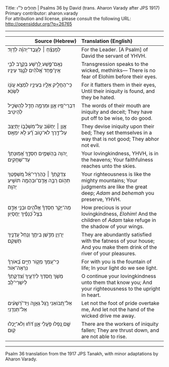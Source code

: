 <html>
<head></head>
<body>
Title: תְּהִלִּים ל״ו | Psalms 36 by David (trans. Aharon Varady after JPS 1917)<br />
Primary contributor: aharon.varady<br />
For attribution and license, please consult the following URL: <a href="http://opensiddur.org/?p=26765">http://opensiddur.org/?p=26765</a>
<p />
<hr />

<table style="margin-left: auto;margin-right: auto;" class="draggable">
<thead><tr><th id="x" style="text-align: right;">Source (Hebrew)</th><th style="text-align: left;">Translation (English)</th></tr></thead>
<tbody>
<tr><td style="vertical-align:top;" width="46%">
<div class="liturgy"><span lang="he">
לַמְנַצֵּ֬חַ ׀ לְעֶֽבֶד־יְהוָ֬ה לְדָוִֽד׃
</span></div></td>
 
<td style="vertical-align:top;" width="53%">
<div class="english">
For the Leader. [A Psalm] of David the servant of YHVH. 
</div></td></tr>


<tr><td style="vertical-align:top;" width="46%">
<div class="liturgy"><span lang="he">
נְאֻֽם־פֶּ֣שַׁע לָ֭רָשָׁע בְּקֶ֣רֶב לִבִּ֑י
אֵֽין־פַּ֥חַד אֱ֝לֹהִ֗ים לְנֶ֣גֶד עֵינָֽיו׃
</span></div></td>
 
<td style="vertical-align:top;" width="53%">
<div class="english">
Transgression speaks to the wicked, methinks— 
There is no fear of Elohim before their eyes. 
</div></td></tr>


<tr><td style="vertical-align:top;" width="46%">
<div class="liturgy"><span lang="he">
כִּֽי־הֶחֱלִ֣יק אֵלָ֣יו בְּעֵינָ֑יו
לִמְצֹ֖א עֲוֺנ֣וֹ לִשְׂנֹֽא׃
</span></div></td>
 
<td style="vertical-align:top;" width="53%">
<div class="english">
For it flatters them in their eyes, 
Until their iniquity is found, and they be hated. 
</div></td></tr>


<tr><td style="vertical-align:top;" width="46%">
<div class="liturgy"><span lang="he">
דִּבְרֵי־פִ֭יו אָ֣וֶן וּמִרְמָ֑ה
חָדַ֖ל לְהַשְׂכִּ֣יל לְהֵיטִֽיב׃
</span></div></td>
 
<td style="vertical-align:top;" width="53%">
<div class="english">
The words of their mouth are iniquity and deceit; 
They have put off to be wise, to do good. 
</div></td></tr>


<tr><td style="vertical-align:top;" width="46%">
<div class="liturgy"><span lang="he">
אָ֤וֶן ׀ יַחְשֹׁ֗ב עַֽל־מִשְׁכָּ֫ב֥וֹ
יִ֭תְיַצֵּב עַל־דֶּ֣רֶךְ לֹא־ט֑וֹב
רָ֝֗ע לֹ֣א יִמְאָֽס׃
</span></div></td>
 
<td style="vertical-align:top;" width="53%">
<div class="english">
They devise iniquity upon their bed; 
They set themselves in a way that is not good; 
They abhor not evil. 
</div></td></tr>


<tr><td style="vertical-align:top;" width="46%">
<div class="liturgy"><span lang="he">
יְ֭הוָה בְּהַשָּׁמַ֣יִם חַסְדֶּ֑ךָ
אֱ֝מֽוּנָתְךָ֗ עַד־שְׁחָקִֽים׃
</span></div></td>
 
<td style="vertical-align:top;" width="53%">
<div class="english">
Your lovingkindness, YHVH, is in the heavens; 
Your faithfulness reaches unto the skies. 
</div></td></tr>


<tr><td style="vertical-align:top;" width="46%">
<div class="liturgy"><span lang="he">
צִדְקָֽתְךָ֨ ׀ כְּֽהַרְרֵי־אֵ֗ל 
מִ֭שְׁפָּטֶךָ תְּה֣וֹם רַבָּ֑ה
אָ֤דָֽם־וּבְהֵמָ֖ה תוֹשִׁ֣יעַ יְהוָֽה׃
</span></div></td>
 
<td style="vertical-align:top;" width="53%">
<div class="english">
Your righteousness is like the mighty mountains; 
Your judgments are like the great deep; 
<em>Adam</em> and <em>behemah</em> you preserve, YHVH. 
</div></td></tr>


<tr><td style="vertical-align:top;" width="46%">
<div class="liturgy"><span lang="he">
מַה־יָּקָ֥ר חַסְדְּךָ֗ אֱלֹ֫הִ֥ים
וּבְנֵ֥י אָדָ֑ם
בְּצֵ֥ל כְּ֝נָפֶ֗יךָ יֶחֱסָיֽוּן׃
</span></div></td>
 
<td style="vertical-align:top;" width="53%">
<div class="english">
How precious is your lovingkindness, <em>Elohim</em>! 
And the children of <em>Adam</em> take refuge 
in the shadow of your wings. 
</div></td></tr>


<tr><td style="vertical-align:top;" width="46%">
<div class="liturgy"><span lang="he">
יִ֭רְוְיֻן מִדֶּ֣שֶׁן בֵּיתֶ֑ךָ
וְנַ֖חַל עֲדָנֶ֣יךָ תַשְׁקֵֽם׃
</span></div></td>
 
<td style="vertical-align:top;" width="53%">
<div class="english">
They are abundantly satisfied with the fatness of your house; 
And you make them drink of the river of your pleasures. 
</div></td></tr>


<tr><td style="vertical-align:top;" width="46%">
<div class="liturgy"><span lang="he">
כִּֽי־עִ֭מְּךָ מְק֣וֹר חַיִּ֑ים
בְּ֝אוֹרְךָ֗ נִרְאֶה־אֽוֹר׃
</span></div></td>
 
<td style="vertical-align:top;" width="53%">
<div class="english">
For with you is the fountain of life; 
In your light do we see light. 
</div></td></tr>


<tr><td style="vertical-align:top;" width="46%">
<div class="liturgy"><span lang="he">
מְשֹׁ֣ךְ חַ֭סְדְּךָ לְיֹדְעֶ֑יךָ
וְ֝צִדְקָֽתְךָ֗ לְיִשְׁרֵי־לֵֽב׃
</span></div></td>
 
<td style="vertical-align:top;" width="53%">
<div class="english">
O continue your lovingkindness unto them that know you; 
And your righteousness to the upright in heart. 
</div></td></tr>


<tr><td style="vertical-align:top;" width="46%">
<div class="liturgy"><span lang="he">
אַל־תְּ֭בוֹאֵנִי רֶ֣גֶל גַּאֲוָ֑ה
וְיַד־רְ֝שָׁעִ֗ים אַל־תְּנִדֵֽנִי׃
</span></div></td>
 
<td style="vertical-align:top;" width="53%">
<div class="english">
Let not the foot of pride overtake me, 
And let not the hand of the wicked drive me away. 
</div></td></tr>


<tr><td style="vertical-align:top;" width="46%">
<div class="liturgy"><span lang="he">
שָׁ֣ם נָ֭פְלוּ פֹּ֣עֲלֵי אָ֑וֶן
דֹּ֝ח֗וּ וְלֹא־יָ֥כְלוּ קֽוּם׃
</span></div></td>
 
<td style="vertical-align:top;" width="53%">
<div class="english">
There are the workers of iniquity fallen; 
They are thrust down, and are not able to rise. 
</td></tr>
</tbody></table>

<hr />

Psalm 36 translation from the 1917 JPS Tanakh, with minor adaptations by Aharon Varady.
</body>
</html>
